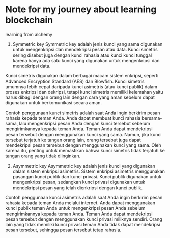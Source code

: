 # Note for my journey about learning blockchain

learning from alchemy

1. Symmetric key
Symmetric key adalah jenis kunci yang sama digunakan untuk mengenkripsi dan mendekripsi pesan atau data. Kunci simetris sering disebut juga dengan kunci rahasia atau kunci kunci tunggal karena hanya ada satu kunci yang digunakan untuk mengenkripsi dan mendekripsi data.

Kunci simetris digunakan dalam berbagai macam sistem enkripsi, seperti Advanced Encryption Standard (AES) dan Blowfish. Kunci simetris umumnya lebih cepat daripada kunci asimetris (atau kunci publik) dalam proses enkripsi dan dekripsi, tetapi kunci simetris memiliki kelemahan yaitu harus dibagi dengan orang lain dengan cara yang aman sebelum dapat digunakan untuk berkomunikasi secara aman.

Contoh penggunaan kunci simetris adalah saat Anda ingin berkirim pesan rahasia kepada teman Anda. Anda dapat membuat kunci rahasia bersama-sama, lalu mengenkripsi pesan Anda dengan kunci tersebut sebelum mengirimkannya kepada teman Anda. Teman Anda dapat mendekripsi pesan tersebut dengan menggunakan kunci yang sama. Namun, jika kunci tersebut terjatuh ke tangan orang lain, orang tersebut juga dapat mendekripsi pesan tersebut dengan menggunakan kunci yang sama. Oleh karena itu, penting untuk memastikan bahwa kunci simetris tidak terjatuh ke tangan orang yang tidak diinginkan.

2. Asymmetric key
Asymmetric key adalah jenis kunci yang digunakan dalam sistem enkripsi asimetris. Sistem enkripsi asimetris menggunakan pasangan kunci publik dan kunci privasi. Kunci publik digunakan untuk mengenkripsi pesan, sedangkan kunci privasi digunakan untuk mendekripsi pesan yang telah dienkripsi dengan kunci publik.

Contoh penggunaan kunci asimetris adalah saat Anda ingin berkirim pesan rahasia kepada teman Anda melalui internet. Anda dapat menggunakan kunci publik teman Anda untuk mengenkripsi pesan Anda sebelum mengirimkannya kepada teman Anda. Teman Anda dapat mendekripsi pesan tersebut dengan menggunakan kunci privasi miliknya sendiri. Orang lain yang tidak memiliki kunci privasi teman Anda tidak dapat mendekripsi pesan tersebut, sehingga pesan tersebut tetap rahasia.
